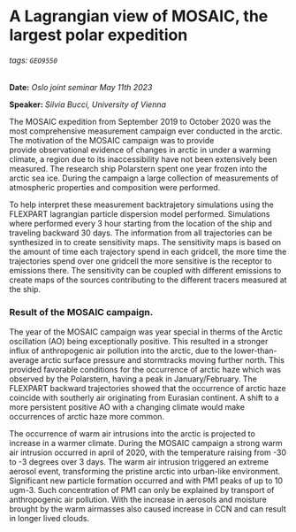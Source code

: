 # A Lagrangian view of MOSAIC, the largest polar expedition

###### tags: `GEO9550`
**Date:** *Oslo joint seminar May 11th 2023*

**Speaker:** *Silvia Bucci, University of Vienna*

The MOSAIC expedition from September 2019 to October 2020 was the most comprehensive measurement 
campaign ever conducted in the arctic. The motivation of the MOSAIC campaign was to provide  
provide observational evidence of changes in arctic in under a warming climate, a region due to 
its inaccessibility have not been extensively been measured. The research ship Polarstern spent one 
year frozen into the arctic sea ice. During the campaign a large collection of measurements of 
atmospheric properties and composition were performed. 

To help interpret these measurement backtrajetory simulations using the FLEXPART lagrangian 
particle dispersion model performed. Simulations where performed every 3 hour starting from the 
location of the ship and traveling backward 30 days. The information from all trajectories can be 
synthesized in to create sensitivity maps. The sensitivity maps is based on the amount of time 
each trajectory spend in each gridcell, the more time the trajectories spend over one gridcell the 
more sensitive is the receptor to emissions there. The sensitivity can be coupled with different 
emissions to create maps of the sources contributing to the different tracers measured at the ship. 

### Result of the MOSAIC campaign. 

The year of the MOSAIC campaign was year special in therms of the Arctic oscillation (AO) being 
exceptionally positive. This resulted in a stronger influx of anthropogenic air pollution 
into the arctic, due to the lower-than-average arctic surface pressure and stormtracks moving 
further north. This provided favorable conditions for the occurrence of arctic haze which was 
observed by the Polarstern, having a peak in January/February. The FLEXPART backward trajectories 
showed that the occurrence of arctic haze coincide with southerly air originating from Eurasian 
continent. A shift to a more persistent positive AO with a changing climate would make occurrences of arctic haze more common.   

The occurrence of warm air intrusions into the arctic is projected to increase in a warmer climate. During the MOSAIC campaign a strong warm air intrusion occurred in april of 2020, with the temperature raising from -30 to -3 degrees over 3 days. The warm air intrusion triggered an extreme aerosol event, transforming the pristine arctic into urban-like environment. Significant new particle formation occurred and with PM1 peaks of up to 10 ugm-3. Such concentration of PM1 can only be explained by transport of anthropogenic air pollution. With the increase in aerosols and moisture brought by the warm airmasses also caused increase in CCN and can result in longer lived clouds. 